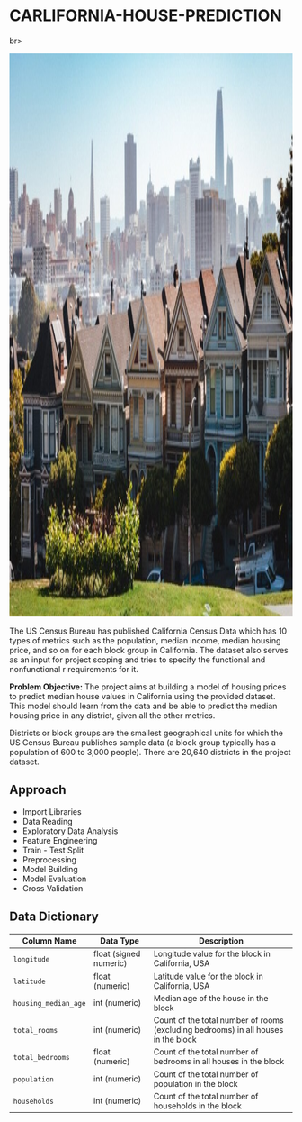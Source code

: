 # CARLIFORNIA-HOUSE-PREDICTION

br>

<img src="https://github.com/cleavestone/CARLIFORNIA-HOUSE-PREDICTION/blob/main/static/image3.jpg" alt="Image description" width="1200" height="1000">

<br>

The US Census Bureau has published California Census Data which has 10 types of metrics such as the population, median income, median housing price, and so on for each block group in California. The dataset also serves as an input for project scoping and tries to specify the functional and nonfunctional r requirements for it.

**Problem Objective:**
The project aims at building a model of housing prices to predict median house values in California using the provided dataset. This model should learn from the data and be able to predict the median housing price in any district, given all the other metrics.

Districts or block groups are the smallest geographical units for which the US Census Bureau publishes sample data (a block group typically has a population of 600 to 3,000 people). There are 20,640 districts in the project dataset.


## Approach

* Import Libraries
* Data Reading 
* Exploratory Data Analysis
* Feature Engineering
* Train - Test Split
* Preprocessing
* Model Building
* Model Evaluation
* Cross Validation

## Data Dictionary

| Column Name         | Data Type                | Description                                                                                         |
|---------------------|--------------------------|-----------------------------------------------------------------------------------------------------|
| `longitude`         | float (signed numeric)    | Longitude value for the block in California, USA                                                     |
| `latitude`          | float (numeric)           | Latitude value for the block in California, USA                                                      |
| `housing_median_age`| int (numeric)             | Median age of the house in the block                                                                 |
| `total_rooms`       | int (numeric)             | Count of the total number of rooms (excluding bedrooms) in all houses in the block                   |
| `total_bedrooms`    | float (numeric)           | Count of the total number of bedrooms in all houses in the block                                     |
| `population`        | int (numeric)             | Count of the total number of population in the block                                                 |
| `households`        | int (numeric)             | Count of the total number of households in the block                                                 |



